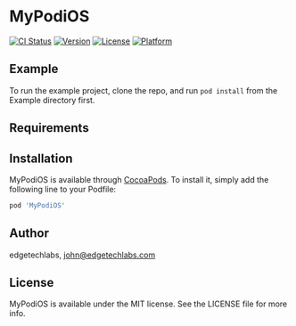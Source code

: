 # MyPodiOS

[![CI Status](http://img.shields.io/travis/edgetechlabs/MyPodiOS.svg?style=flat)](https://travis-ci.org/edgetechlabs/MyPodiOS)
[![Version](https://img.shields.io/cocoapods/v/MyPodiOS.svg?style=flat)](http://cocoapods.org/pods/MyPodiOS)
[![License](https://img.shields.io/cocoapods/l/MyPodiOS.svg?style=flat)](http://cocoapods.org/pods/MyPodiOS)
[![Platform](https://img.shields.io/cocoapods/p/MyPodiOS.svg?style=flat)](http://cocoapods.org/pods/MyPodiOS)

## Example

To run the example project, clone the repo, and run `pod install` from the Example directory first.

## Requirements

## Installation

MyPodiOS is available through [CocoaPods](http://cocoapods.org). To install
it, simply add the following line to your Podfile:

```ruby
pod 'MyPodiOS'
```

## Author

edgetechlabs, john@edgetechlabs.com

## License

MyPodiOS is available under the MIT license. See the LICENSE file for more info.

